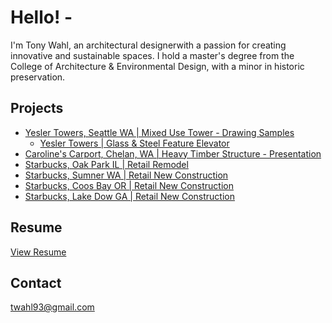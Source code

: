 # Hello! -


I'm Tony Wahl, an architectural designerwith a passion for creating innovative and sustainable spaces. I hold a master's degree from the College of Architecture & Environmental Design, with a minor in historic preservation. 

## Projects
- [Yesler Towers, Seattle WA | Mixed Use Tower - Drawing Samples]()
  - [Yesler Towers | Glass & Steel Feature Elevator](YT%20ELEVATOR%207.pdf)
- [Caroline's Carport, Chelan, WA | Heavy Timber Structure - Presentation](Carolines%20Carport%20T%20Chelan%2C%20WA.pdf)
- [Starbucks, Oak Park IL | Retail Remodel](Starbucks%20Renovation_Lake%20%26%20Oak%20Park_IL.pdf)
- [Starbucks, Sumner WA | Retail New Construction](Starbucks_Sumner%20WA.pdf)
- [Starbucks, Coos Bay OR | Retail New Construction](Starbucks%20Coos%20Bay%20OR_Construction%20Documents.pdf)
- [Starbucks, Lake Dow GA | Retail New Construction](Starbucks_HWY%2081%20%26%20Lake%20Dow%2C%20GA.pdf)
  
## Resume 

[View Resume](Tony%20Wahl%20Resume%2025_01.08.pdf)


## Contact
[twahl93@gmail.com](mailto:twahl93@gmail.com)

<center><section id="slideshow">
  <h2>     </h2>
  <div class="slideshow-container" style="max-width:100%; overflow:hidden; margin:auto;">
    <div class="slides">
      <img src="YT_PHOTO 1.jpg" style="height:600px; width:auto; object-fit:cover;">
      <div class="text">Yesler Towers - Seattle, WA</div>
      <a class="prev" onclick="plusSlides(-1)">&#10094;</a>
      <a class="next" onclick="plusSlides(1)">&#10095;</a>
    </div>
    <div class="slides">
     <img src="YT_PHOTO 2.jpg" style="height:600px; width:auto; object-fit:cover;">
      <div class="text">Yesler Towers - Seattle, WA</div>
      <a class="prev" onclick="plusSlides(-1)">&#10094;</a>
      <a class="next" onclick="plusSlides(1)">&#10095;</a>
    </div>
    <div class="slides">
     <img src="YT_PHOTO 3.jpg" style="height:600px; width:auto; object-fit:cover;">
      <div class="text">Yesler Towers - Seattle, WA</div>
      <a class="prev" onclick="plusSlides(-1)">&#10094;</a>
      <a class="next" onclick="plusSlides(1)">&#10095;</a>
    </div>
   <div class="slides">
     <img src="YT_PHOTO 4.jpg" style="height:600px; width:auto; object-fit:cover;">
      <div class="text">Yesler Towers - Seattle, WA</div>
      <a class="prev" onclick="plusSlides(-1)">&#10094;</a>
      <a class="next" onclick="plusSlides(1)">&#10095;</a>
    </div>
   <div class="slides">
     <img src="YT_PHOTO 5.jpg" style="height:600px; width:auto; object-fit:cover;">
      <div class="text">Yesler Towers - Seattle, WA</div>
      <a class="prev" onclick="plusSlides(-1)">&#10094;</a>
      <a class="next" onclick="plusSlides(1)">&#10095;</a>
    </div>
   <div class="slides">
     <img src="YT_PHOTO 8.jpg" style="height:600px; width:auto; object-fit:cover;">
      <div class="text">Yesler Towers - Seattle, WA</div>
      <a class="prev" onclick="plusSlides(-1)">&#10094;</a>
      <a class="next" onclick="plusSlides(1)">&#10095;</a>
    </div>
   <div class="slides">
     <img src="YT_PHOTO 9.jpg" style="height:600px; width:auto; object-fit:cover;">
      <div class="text">Yesler Towers - Seattle, WA</div>
      <a class="prev" onclick="plusSlides(-1)">&#10094;</a>
      <a class="next" onclick="plusSlides(1)">&#10095;</a>
    </div>
   <div class="slides">
     <img src="YT_PHOTO 10.jpg" style="height:600px; width:auto; object-fit:cover;">
      <div class="text">Yesler Towers - Seattle, WA</div>
      <a class="prev" onclick="plusSlides(-1)">&#10094;</a>
      <a class="next" onclick="plusSlides(1)">&#10095;</a>
    </div>
      <div class="slides">
     <img src="Yesler Crane Move-7405543.jpg" style="height:600px; width:auto; object-fit:cover;">
      <div class="text">Yesler Towers - Seattle, WA</div>
      <a class="prev" onclick="plusSlides(-1)">&#10094;</a>
      <a class="next" onclick="plusSlides(1)">&#10095;</a>
    </div>
   <div class="slides">
     <img src="YT_PHOTO 11.jpg" style="height:600px; width:auto; object-fit:cover;">
      <div class="text">Yesler Towers - Seattle, WA</div>
      <a class="prev" onclick="plusSlides(-1)">&#10094;</a>
      <a class="next" onclick="plusSlides(1)">&#10095;</a>
    </div>
   <div class="slides">
     <img src="YT_PHOTO 12.jpg" style="height:600px; width:auto; object-fit:cover;">
      <div class="text">Yesler Towers - Seattle, WA</div>
      <a class="prev" onclick="plusSlides(-1)">&#10094;</a>
      <a class="next" onclick="plusSlides(1)">&#10095;</a>
    </div>
       <div class="slides">
     <img src="Yesler Towers proof-A7400608.jpg" style="height:600px; width:auto; object-fit:cover;">
      <div class="text">Yesler Towers - Seattle, WA</div>
      <a class="prev" onclick="plusSlides(-1)">&#10094;</a>
      <a class="next" onclick="plusSlides(1)">&#10095;</a>
    </div>
       <div class="slides">
     <img src="Yesler Towers proof-A7400969.jpg" style="height:600px; width:auto; object-fit:cover;">
      <div class="text">Yesler Towers - Seattle, WA</div>
      <a class="prev" onclick="plusSlides(-1)">&#10094;</a>
      <a class="next" onclick="plusSlides(1)">&#10095;</a>
    </div>
        <div class="slides">
     <img src="CAROLINES CARPORT 1 CHELAN WA.jpg" style="height:600px; width:auto; object-fit:cover;">
      <div class="text">Caroline's Carport - Chelan, WA</div>
      <a class="prev" onclick="plusSlides(-1)">&#10094;</a>
      <a class="next" onclick="plusSlides(1)">&#10095;</a>
    </div>    <div class="slides">
     <img src="CAROLINES CARPORT 2 CHELAN WA.jpg" style="height:600px; width:auto; object-fit:cover;">
      <div class="text">Caroline's Carport - Chelan, WA</div>
      <a class="prev" onclick="plusSlides(-1)">&#10094;</a>
      <a class="next" onclick="plusSlides(1)">&#10095;</a>
    </div>    <div class="slides">
     <img src="Lake & Euclid 1.jpg" style="height:600px; width:auto; object-fit:cover;">
      <div class="text">Starbucks Remodel - Euclid, IL</div>
      <a class="prev" onclick="plusSlides(-1)">&#10094;</a>
      <a class="next" onclick="plusSlides(1)">&#10095;</a>
    </div>    <div class="slides">
     <img src="Lake & Euclid 2.jpg" style="height:600px; width:auto; object-fit:cover;">
      <div class="text">Starbucks Remodel - Euclid, IL</div>
      <a class="prev" onclick="plusSlides(-1)">&#10094;</a>
      <a class="next" onclick="plusSlides(1)">&#10095;</a>
    </div>    <div class="slides">
     <img src="Lake & Euclid 3.jpg" style="height:600px; width:auto; object-fit:cover;">
      <div class="text">Starbucks Remodel - Euclid, IL</div>
      <a class="prev" onclick="plusSlides(-1)">&#10094;</a>
      <a class="next" onclick="plusSlides(1)">&#10095;</a>
    </div>    <div class="slides">
     <img src="Lake & Euclid 4.jpg" style="height:600px; width:auto; object-fit:cover;">
      <div class="text">Starbucks Remodel - Euclid, IL</div>
      <a class="prev" onclick="plusSlides(-1)">&#10094;</a>
      <a class="next" onclick="plusSlides(1)">&#10095;</a>
    </div>
    <!-- Add more slides as needed -->
  </div>
</section>

<style>
  .slideshow-container {
    position: relative;
    max-width: 100%;
    margin: auto;
  }

  .slides {
    display: none;
  }

  .fade {
    animation-name: fade;
    animation-duration: 1.5s;
  }

  @keyframes fade {
    from {opacity: .4} 
    to {opacity: 1}
  }

  .prev, .next {
    cursor: pointer;
    position: absolute;
    top: 50%;
    width: auto;
    padding: 16px;
    margin-top: -22px;
    color: white;
    font-weight: bold;
    font-size: 18px;
    transition: 0.6s ease;
    border-radius: 0 3px 3px 0;
    user-select: none;
  }

  .next {
    right: 0;
    border-radius: 3px 0 0 3px;
  }

  .prev {
    left: 0;
    border-radius: 3px 0 0 3px;
  }

  .prev:hover, .next:hover {
    background-color: rgba(0,0,0,0.8);
  }

  .text {
    color: #f2f2f2;
    font-size: 15px;
    padding: 8px 12px;
    position: absolute;
    bottom: 8px;
    width: 100%;
    text-align: center;
  }
</style>

<script>
  let slideIndex = 0;
  showSlides();
  function showSlides() {
    let i;
    let slides = document.getElementsByClassName("slides");
    for (i = 0; i < slides.length; i++) {
      slides[i].style.display = "none";
    }
    slideIndex++;
    if (slideIndex > slides.length) {slideIndex = 1}
    slides[slideIndex-1].style.display = "block";
    setTimeout(showSlides, 8000); // Change image every 8 seconds
  }

  function plusSlides(n) {
    showSlides(slideIndex += n);
  }
</script>
